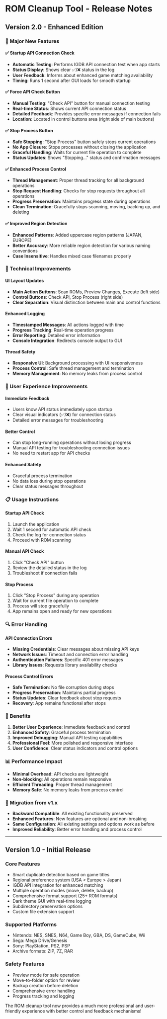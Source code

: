 # ROM Cleanup Tool - Release Notes

## Version 2.0 - Enhanced Edition

### 🎉 Major New Features

#### ✅ **Startup API Connection Check**
- **Automatic Testing**: Performs IGDB API connection test when app starts
- **Status Display**: Shows clear ✅/❌ status in the log
- **User Feedback**: Informs about enhanced game matching availability
- **Timing**: Runs 1 second after GUI loads for smooth startup

#### ✅ **Force API Check Button**
- **Manual Testing**: "Check API" button for manual connection testing
- **Real-time Status**: Shows current API connection status
- **Detailed Feedback**: Provides specific error messages if connection fails
- **Location**: Located in control buttons area (right side of main buttons)

#### ✅ **Stop Process Button**
- **Safe Stopping**: "Stop Process" button safely stops current operations
- **No App Closure**: Stops processes without closing the application
- **Graceful Handling**: Waits for current file operation to complete
- **Status Updates**: Shows "Stopping..." status and confirmation messages

#### ✅ **Enhanced Process Control**
- **Thread Management**: Proper thread tracking for all background operations
- **Stop Request Handling**: Checks for stop requests throughout all operations
- **Progress Preservation**: Maintains progress state during operations
- **Clean Termination**: Gracefully stops scanning, moving, backing up, and deleting

#### ✅ **Improved Region Detection**
- **Enhanced Patterns**: Added uppercase region patterns (JAPAN, EUROPE)
- **Better Accuracy**: More reliable region detection for various naming conventions
- **Case Insensitive**: Handles mixed case filenames properly

### 🔧 Technical Improvements

#### **UI Layout Updates**
- **Main Action Buttons**: Scan ROMs, Preview Changes, Execute (left side)
- **Control Buttons**: Check API, Stop Process (right side)
- **Clear Separation**: Visual distinction between main and control functions

#### **Enhanced Logging**
- **Timestamped Messages**: All actions logged with time
- **Progress Tracking**: Real-time operation progress
- **Error Reporting**: Detailed error information
- **Console Integration**: Redirects console output to GUI

#### **Thread Safety**
- **Responsive UI**: Background processing with UI responsiveness
- **Process Control**: Safe thread management and termination
- **Memory Management**: No memory leaks from process control

### 🎯 User Experience Improvements

#### **Immediate Feedback**
- Users know API status immediately upon startup
- Clear visual indicators (✅/❌) for connection status
- Detailed error messages for troubleshooting

#### **Better Control**
- Can stop long-running operations without losing progress
- Manual API testing for troubleshooting connection issues
- No need to restart app for API checks

#### **Enhanced Safety**
- Graceful process termination
- No data loss during stop operations
- Clear status messages throughout

### 📋 Usage Instructions

#### **Startup API Check**
1. Launch the application
2. Wait 1 second for automatic API check
3. Check the log for connection status
4. Proceed with ROM scanning

#### **Manual API Check**
1. Click "Check API" button
2. Review the detailed status in the log
3. Troubleshoot if connection fails

#### **Stop Process**
1. Click "Stop Process" during any operation
2. Wait for current file operation to complete
3. Process will stop gracefully
4. App remains open and ready for new operations

### 🔍 Error Handling

#### **API Connection Errors**
- **Missing Credentials**: Clear messages about missing API keys
- **Network Issues**: Timeout and connection error handling
- **Authentication Failures**: Specific 401 error messages
- **Library Issues**: Requests library availability checks

#### **Process Control Errors**
- **Safe Termination**: No file corruption during stops
- **Progress Preservation**: Maintains partial progress
- **Status Updates**: Clear feedback about stop requests
- **Recovery**: App remains functional after stops

### 🚀 Benefits

1. **Better User Experience**: Immediate feedback and control
2. **Enhanced Safety**: Graceful process termination
3. **Improved Debugging**: Manual API testing capabilities
4. **Professional Feel**: More polished and responsive interface
5. **User Confidence**: Clear status indicators and control options

### 📊 Performance Impact

- **Minimal Overhead**: API checks are lightweight
- **Non-blocking**: All operations remain responsive
- **Efficient Threading**: Proper thread management
- **Memory Safe**: No memory leaks from process control

### 🔄 Migration from v1.x

- **Backward Compatible**: All existing functionality preserved
- **Enhanced Features**: New features are optional and non-breaking
- **Same Configuration**: All existing settings and options work as before
- **Improved Reliability**: Better error handling and process control

---

## Version 1.0 - Initial Release

### Core Features
- Smart duplicate detection based on game titles
- Regional preference system (USA > Europe > Japan)
- IGDB API integration for enhanced matching
- Multiple operation modes (move, delete, backup)
- Comprehensive format support (25+ ROM formats)
- Dark theme GUI with real-time logging
- Subdirectory preservation options
- Custom file extension support

### Supported Platforms
- Nintendo: NES, SNES, N64, Game Boy, GBA, DS, GameCube, Wii
- Sega: Mega Drive/Genesis
- Sony: PlayStation, PS2, PSP
- Archive formats: ZIP, 7Z, RAR

### Safety Features
- Preview mode for safe operation
- Move-to-folder option for review
- Backup creation before deletion
- Comprehensive error handling
- Progress tracking and logging

The ROM cleanup tool now provides a much more professional and user-friendly experience with better control and feedback mechanisms!